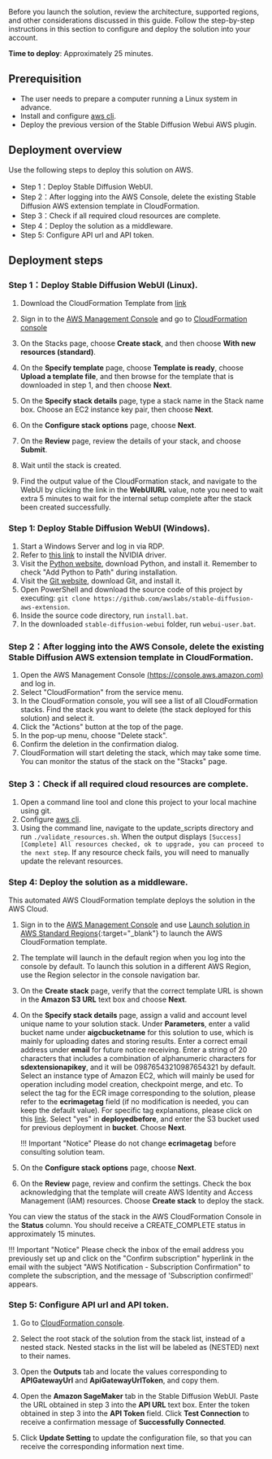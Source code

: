 Before you launch the solution, review the architecture, supported regions, and other considerations discussed in this guide. Follow the step-by-step instructions in this section to configure and deploy the solution into your account.

**Time to deploy**: Approximately 25 minutes.

## Prerequisition

- The user needs to prepare a computer running a Linux system in advance.
- Install and configure [aws cli](https://aws.amazon.com/cli/).
- Deploy the previous version of the Stable Diffusion Webui AWS plugin.

## Deployment overview
Use the following steps to deploy this solution on AWS.

- Step 1：Deploy Stable Diffusion WebUI.
- Step 2：After logging into the AWS Console, delete the existing Stable Diffusion AWS extension template in CloudFormation.
- Step 3：Check if all required cloud resources are complete. 
- Step 4：Deploy the solution as a middleware.
- Step 5: Configure API url and API token.

## Deployment steps

### Step 1：Deploy Stable Diffusion WebUI (Linux).

1. Download the CloudFormation Template from [link](https://raw.githubusercontent.com/awslabs/stable-diffusion-aws-extension/main/workshop/ec2.yaml)

2. Sign in to the [AWS Management Console](https://console.aws.amazon.com/) and go to [CloudFormation console](https://console.aws.amazon.com/cloudformation/)

3. On the Stacks page, choose **Create stack**, and then choose **With new resources (standard)**.

4. On the **Specify template** page, choose **Template is ready**, choose **Upload a template file**, and then browse for the template that is downloaded in step 1, and then choose **Next**.

5. On the **Specify stack details** page, type a stack name in the Stack name box. Choose an EC2 instance key pair, then choose **Next**.

6. On the **Configure stack options** page, choose **Next**.

7. On the **Review** page, review the details of your stack, and choose **Submit**.

8. Wait until the stack is created.

9. Find the output value of the CloudFormation stack, and navigate to the WebUI by clicking the link in the **WebUIURL** value, note you need to wait extra 5 minutes to wait for the internal setup complete after the stack been created successfully.

### Step 1: Deploy Stable Diffusion WebUI (Windows).
1. Start a Windows Server and log in via RDP.
2. Refer to [this link](https://docs.aws.amazon.com/en_us/AWSEC2/latest/WindowsGuide/install-nvidia-driver.html) to install the NVIDIA driver.
3. Visit the [Python website](https://www.python.org/downloads/release/python-3106/), download Python, and install it. Remember to check "Add Python to Path" during installation.
4. Visit the [Git website](https://git-scm.com/download/win), download Git, and install it.
5. Open PowerShell and download the source code of this project by executing: `git clone https://github.com/awslabs/stable-diffusion-aws-extension`.
6. Inside the source code directory, run `install.bat`.
7. In the downloaded `stable-diffusion-webui` folder, run `webui-user.bat`.


### Step 2：After logging into the AWS Console, delete the existing Stable Diffusion AWS extension template in CloudFormation.

1. Open the AWS Management Console [(https://console.aws.amazon.com)](https://console.aws.amazon.com) and log in.
2. Select "CloudFormation" from the service menu.
3. In the CloudFormation console, you will see a list of all CloudFormation stacks. Find the stack you want to delete (the stack deployed for this solution) and select it.
4. Click the "Actions" button at the top of the page.
5. In the pop-up menu, choose "Delete stack".
6. Confirm the deletion in the confirmation dialog.
7. CloudFormation will start deleting the stack, which may take some time. You can monitor the status of the stack on the "Stacks" page.


### Step 3：Check if all required cloud resources are complete.

1. Open a command line tool and clone this project to your local machine using git.
2. Configure [aws cli](https://aws.amazon.com/cli/).
3. Using the command line, navigate to the update_scripts directory and run `./validate_resources.sh`. When the output displays `[Success] [Complete] All resources checked, ok to upgrade, you can proceed to the next step`. If any resource check fails, you will need to manually update the relevant resources.

### Step 4: Deploy the solution as a middleware.

This automated AWS CloudFormation template deploys the solution in the AWS Cloud.

1. Sign in to the [AWS Management Console](https://console.aws.amazon.com/) and use [Launch solution in AWS Standard Regions](https://console.aws.amazon.com/cloudformation/home?#/stacks/create/template?stackName=stable-diffusion-aws&templateURL=https://aws-gcr-solutions.s3.amazonaws.com/stable-diffusion-aws-extension-github-mainline/latest/custom-domain/Stable-diffusion-aws-extension-middleware-stack.template.json){:target="_blank"} to launch the AWS CloudFormation template.
2. The template will launch in the default region when you log into the console by default. To launch this solution in a different AWS Region, use the Region selector in the console navigation bar.
3. On the **Create stack** page, verify that the correct template URL is shown in the **Amazon S3 URL** text box and choose **Next**.
4. On the **Specify stack details** page, assign a valid and account level unique name to your solution stack. Under **Parameters**, enter a valid bucket name under **aigcbucketname** for this solution to use, which is mainly for uploading dates and storing results. Enter a correct email address under **email** for future notice receiving. Enter a string of 20 characters that includes a combination of alphanumeric characters for **sdextensionapikey**, and it will be 09876543210987654321 by default. Select an instance type of Amazon EC2, which will mainly be used for operation including model creation, checkpoint merge, and etc. To select the tag for the ECR image corresponding to the solution, please refer to the **ecrimagetag** field (if no modification is needed, you can keep the default value). For specific tag explanations, please click on this [link](ecr_image_param.md). Select "yes" in **deployedbefore**, and enter the S3 bucket used for previous deployment in **bucket**. Choose **Next**.

   !!! Important "Notice"
   Please do not change **ecrimagetag** before consulting solution team.

5. On the **Configure stack options** page, choose **Next**.
6. On the **Review** page, review and confirm the settings. Check the box acknowledging that the template will create AWS Identity and Access Management (IAM) resources. Choose **Create stack** to deploy the stack.

You can view the status of the stack in the AWS CloudFormation Console in the **Status** column. You should receive a CREATE_COMPLETE status in approximately 15 minutes.


!!! Important "Notice"
Please check the inbox of the email address you previously set up and click on the "Confirm subscription" hyperlink in the email with the subject "AWS Notification - Subscription Confirmation" to complete the subscription, and the message of 'Subscription confirmed!' appears.



### Step 5: Configure API url and API token.

1. Go to [CloudFormation console](https://console.aws.amazon.com/cloudformation/).

2. Select the root stack of the solution from the stack list, instead of a nested stack. Nested stacks in the list will be labeled as (NESTED) next to their names.

3. Open the **Outputs** tab and locate the values corresponding to **APIGatewayUrl** and **ApiGatewayUrlToken**, and copy them.

4. Open the **Amazon SageMaker** tab in the Stable Diffusion WebUI. Paste the URL obtained in step 3 into the **API URL** text box. Enter the token obtained in step 3 into the **API Token** field. Click **Test Connection** to receive a confirmation message of **Successfully Connected**.

5. Click **Update Setting** to update the configuration file, so that you can receive the corresponding information next time.
